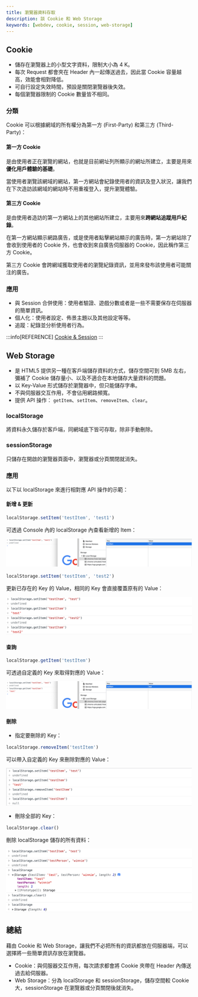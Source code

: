 ```yaml
---
title: 瀏覽器資料存取
description: 談 Cookie 和 Web Storage
keywords: [webdev, cookie, session, web-storage]
---
```


## Cookie

* 儲存在瀏覽器上的小型文字資料，限制大小為 4 K。
* 每次 Request 都會夾在 Header 內一起傳送過去，因此當 Cookie 容量越高，效能會相對降低。
* 可自行設定失效時間，預設是關閉瀏覽器後失效。
* 每個瀏覽器限制的 Cookie 數量皆不相同。

### 分類

Cookie 可以根據網域的所有權分為第一方 (First-Party) 和第三方 (Third-Party)：

#### 第一方 Cookie

是由使用者正在瀏覽的網站，也就是目前網址列所顯示的網址所建立，主要是用來**優化用戶體驗的基礎**。

當使用者瀏覽該網域的網站，第一方網站會紀錄使用者的資訊及登入狀況，讓我們在下次造訪該網域的網站時不用重複登入，提升瀏覽體驗。

#### 第三方 Cookie

是由使用者造訪的第一方網站上的其他網站所建立，主要用來**跨網站追蹤用戶紀錄**。

在第一方網站顯示網路廣告，或是使用者點擊網站顯示的廣告時，第一方網站除了會收到使用者的 Cookie 外，也會收到來自廣告伺服器的 Cookie，因此稱作第三方 Cookie。

第三方 Cookie 會跨網域獲取使用者的瀏覽紀錄資訊，並用來發布該使用者可能關注的廣告。

### 應用

* 與 Session 合併使用：使用者驗證、遊戲分數或者是一些不需要保存在伺服器的簡單資訊。
* 個人化：使用者設定、佈景主題以及其他設定等等。
* 追蹤：紀錄並分析使用者行為。

:::info[REFERENCE]
[Cookie & Session](https://winnielin-tech.vercel.app/docs/webdev/cookie-session/)
:::

## Web Storage

* 是 HTML5 提供另一種在客戶端儲存資料的方式，儲存空間可到 5MB 左右，彌補了 Cookie 儲存量小、以及不適合在本地儲存大量資料的問題。
* 以 Key-Value 形式儲存於瀏覽器中，但只能儲存字串。
* 不與伺服器交互作用，不會佔用網路頻寬。
* 提供 API 操作： `getItem`、`setItem`、`removeItem`、`clear`。

### localStorage

將資料永久儲存於客戶端，同網域底下皆可存取，除非手動刪除。

### sessionStorage

只儲存在開啟的瀏覽器頁面中，瀏覽器或分頁關閉就消失。

### 應用

以下以 localStorage 來進行相對應 API 操作的示範：

#### 新增 & 更新

```javascript
localStorage.setItem('testItem', 'test1')
```

可透過 Console 內的 localStorage 內查看新增的 Item：

![setItem In Google Console](./img/cookie-web-storage-1-setitem.png)

```javascript
localStorage.setItem('testItem', 'test2')
```

更新已存在的 Key 的 Value，相同的 Key 會直接覆蓋原有的 Value：

![setItem In Google Console](./img/cookie-web-storage-5-setitem.png)

#### 查詢

```javascript
localStorage.getItem('testItem')
```

可透過自定義的 Key 來取得對應的 Value：

![getItem In Google Console](./img/cookie-web-storage-2-getitem.png)

#### 刪除

* 指定要刪除的 Key：

```javascript
localStorage.removeItem('testItem')
```

可以帶入自定義的 Key 來刪除對應的 Value：

![removeItem In Google Console](./img/cookie-web-storage-3-removeitem.png)

* 刪除全部的 Key：

```javascript
localStorage.clear()
```

刪除 localStorage 儲存的所有資料：

![clear In Google Console](./img/cookie-web-storage-4-clear.png)

## 總結

藉由 Cookie 和 Web Storage，讓我們不必把所有的資訊都放在伺服器端，可以選擇將一些簡單資訊存放在瀏覽器。

* Cookie：與伺服器交互作用，每次請求都會將 Cookie 夾帶在 Header 內傳送過去給伺服器。
* Web Storage：分為 localStorage 和 sessionStorage，儲存空間較 Cookie 大，sessionStorage 在瀏覽器或分頁關閉後就消失。